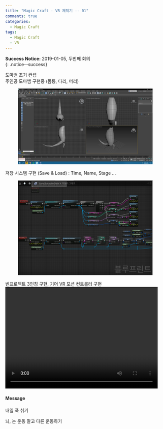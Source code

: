 ```yaml
---
title: "Magic Craft - VR 제작기 -- 01"
comments: true
categories:
  - Magic Craft
tags:
  - Magic Craft
  - VR
---
```


**Success Notice:** 2019-01-05, 두번째 회의 <br>
{: .notice--success}

도마뱀 초기 컨셉 <br>
주인공 도마뱀 구현중 (몸통, 다리, 머리)
<figure class="half">
    <a href="/assets/images/MagicCraft/190105/190105_3DMAX_0.png"><img src="/assets/images/MagicCraft/190105/190105_3DMAX_0.png"></a>
</figure>

저장 시스템 구현 (Save & Load) : Time, Name, Stage ...
<figure class="half">
    <a href="/assets/images/MagicCraft/190105/190105_Unreal_0.png"><img src="/assets/images/MagicCraft/190105/190105_Unreal_0.png"></a>
</figure>

빈프로젝트 3인칭 구현, 기어 VR 모션 컨트롤러 구현
<video width="480" height="320" controls="controls">
  <source src="/assets/images/MagicCraft/190105/190105_VR_0.mp4" type="video/mp4">
</video>


<div class="notice">
  <h4>Message</h4>
  <p>내일 푹 쉬기</p>
  <p>뇌, 눈 운동 말고 다른 운동하기</p>
</div>